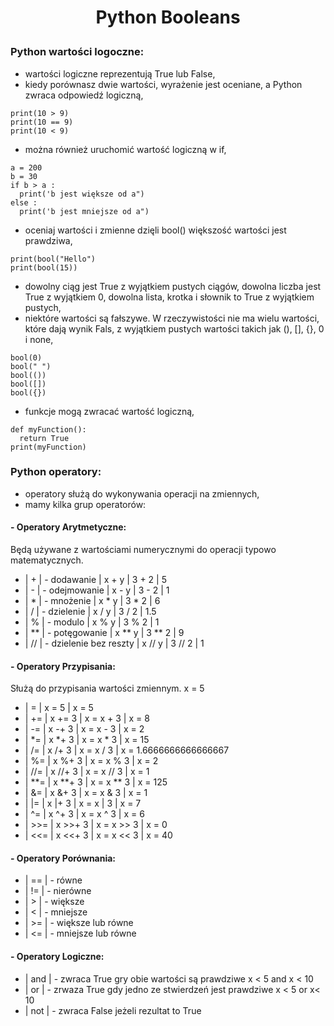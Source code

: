 # <p style="text-align: center;">Python Booleans </p>

### Python wartości logoczne:
- wartości logiczne reprezentują True lub False,
- kiedy porównasz dwie wartości, wyrażenie jest oceniane, a Python zwraca odpowiedź logiczną,
```
print(10 > 9)
print(10 == 9)
print(10 < 9)
```
- można również uruchomić wartość logiczną w if,
```
a = 200
b = 30
if b > a :
  print('b jest większe od a")
else :
  print('b jest mniejsze od a")
```
- oceniaj wartości i zmienne dzięli bool() większość wartości jest prawdziwa,
```
print(bool("Hello")
print(bool(15))
```
- dowolny ciąg jest True z wyjątkiem pustych ciągów, dowolna liczba jest True z wyjątkiem 0, dowolna lista, krotka i słownik to True z wyjątkiem pustych,
- niektóre wartości są fałszywe. W rzeczywistości nie ma wielu wartości, które dają wynik Fals, z wyjątkiem pustych wartości takich jak (), [], {}, 0 i none,
```
bool(0)
bool(" ")
bool(())
bool([])
bool({})
```
- funkcje mogą zwracać wartość logiczną,
```
def myFunction():
  return True
print(myFunction)
```
### Python operatory:
- operatory służą do wykonywania operacji na zmiennych,
- mamy kilka grup operatorów:
#### - Operatory Arytmetyczne:
Będą używane z wartościami numerycznymi do operacji typowo matematycznych.
- | + | - dodawanie | x + y | 3 + 2 | 5
- | - | - odejmowanie | x - y | 3 - 2 | 1
- | * | - mnożenie | x * y | 3 * 2 | 6
- | / | - dzielenie | x / y | 3 / 2 | 1.5
- | % | - modulo | x % y | 3 % 2 | 1
- | ** | - potęgowanie | x ** y | 3 ** 2 | 9
- | // | - dzielenie bez reszty | x // y | 3 // 2 | 1
#### - Operatory Przypisania:
Służą do przypisania wartości zmiennym.
x = 5
 - |  = | x = 5 | x = 5
 - | += | x += 3 | x = x + 3 | x = 8
 - | -= | x -+ 3 | x = x - 3 | x = 2
 - | *= | x *+ 3 | x = x * 3 | x = 15
 - | /= | x /+ 3 | x = x / 3 | x = 1.6666666666666667
 - | %= | x %+ 3 | x = x % 3 | x = 2
 - | //= | x //+ 3 | x = x // 3 | x = 1
 - | **= | x **+ 3 | x = x ** 3 | x = 125
 - | &= | x &+ 3 | x = x & 3 | x = 1
 - | |= | x |+ 3 | x = x | 3 | x = 7
 - | ^= | x ^+ 3 | x = x ^ 3 | x = 6
 - | >>= | x >>+ 3 | x = x >> 3 | x = 0
 - | <<= | x <<+ 3 | x = x << 3 | x = 40

#### - Operatory Porównania:
 - |  == | - równe
 - |  != | - nierówne
 - |  > | - większe
 - |  < | - mniejsze
 - |  >= | - większe lub równe
 - |  <= | - mniejsze lub równe

#### - Operatory Logiczne:
- | and | - zwraca True gry obie wartości są prawdziwe x < 5 and x < 10
- | or | - zrwaza True gdy jedno ze stwierdzeń jest prawdziwe x < 5 or x< 10
- | not | - zwraca False jeżeli rezultat to True
